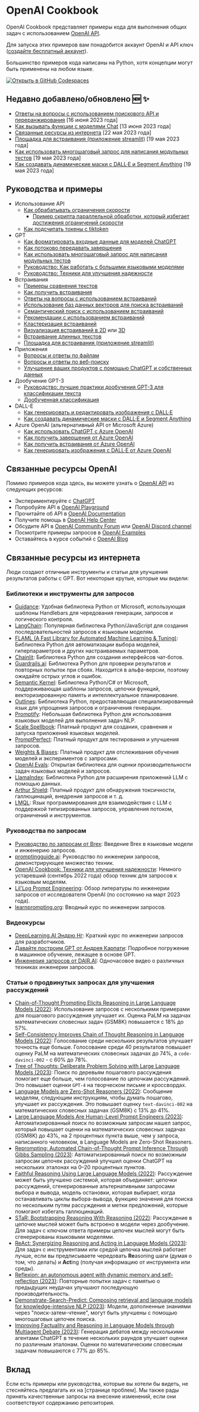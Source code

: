 # OpenAI Cookbook

OpenAI Cookbook представляет примеры кода для выполнения общих задач с использованием [OpenAI API].

Для запуска этих примеров вам понадобится аккаунт OpenAI и API ключ ([создайте бесплатный аккаунт][api signup]).

Большинство примеров кода написаны на Python, хотя концепции могут быть применены на любом языке.

[![Открыть в GitHub Codespaces](https://github.com/codespaces/badge.svg)](https://github.com/codespaces/new?hide_repo_select=true&ref=main&repo=468576060&machine=basicLinux32gb&location=EastUs)

## Недавно добавлено/обновлено 🆕 ✨

- [Ответы на вопросы с использованием поискового API и переранжирования](https://github.com/openai/openai-cookbook/blob/main/examples/Question_answering_using_a_search_API.ipynb) [16 июня 2023 года]
- [Как вызывать функции с моделями Chat](https://github.com/openai/openai-cookbook/blob/main/examples/How_to_call_functions_with_chat_models.ipynb) [13 июня 2023 года]
- [Связанные ресурсы из интернета](https://github.com/openai/openai-cookbook#related-resources-from-around-the-web) [22 мая 2023 года]
- [Площадка для встраивания (приложение streamlit)](apps/embeddings-playground/README.md) [19 мая 2023 года]
- [Как использовать многошаговый запрос для написания модульных тестов](examples/Unit_test_writing_using_a_multi-step_prompt.ipynb) [19 мая 2023 года]
- [Как создавать динамические маски с DALL·E и Segment Anything](examples/dalle/How_to_create_dynamic_masks_with_DALL-E_and_Segment_Anything.ipynb) [19 мая 2023 года]

## Руководства и примеры

- Использование API
  - [Как обрабатывать ограничения скорости](examples/How_to_handle_rate_limits.ipynb)
    - [Пример скрипта параллельной обработки, который избегает достижения ограничений скорости](examples/api_request_parallel_processor.py)
  - [Как подсчитать токены с tiktoken](examples/How_to_count_tokens_with_tiktoken.ipynb)
- GPT
  - [Как форматировать входные данные для моделей ChatGPT](examples/How_to_format_inputs_to_ChatGPT_models.ipynb)
  - [Как потоково передавать завершения](examples/How_to_stream_completions.ipynb)
  - [Как использовать многошаговый запрос для написания модульных тестов](examples/Unit_test_writing_using_a_multi-step_prompt.ipynb)
  - [Руководство: Как работать с большими языковыми моделями](how_to_work_with_large_language_models.md)
  - [Руководство: Техники для улучшения надежности](techniques_to_improve_reliability.md)
- Встраивания
  - [Примеры сравнения текстов](text_comparison_examples.md)
  - [Как получить встраивания](examples/Get_embeddings.ipynb)
  - [Ответы на вопросы с использованием встраиваний](examples/Question_answering_using_embeddings.ipynb)
  - [Использование баз данных векторов для поиска встраиваний](examples/vector_databases/Using_vector_databases_for_embeddings_search.ipynb)
  - [Семантический поиск с использованием встраиваний](examples/Semantic_text_search_using_embeddings.ipynb)
  - [Рекомендации с использованием встраиваний](examples/Recommendation_using_embeddings.ipynb)
  - [Кластеризация встраиваний](examples/Clustering.ipynb)
  - [Визуализация встраиваний в 2D](examples/Visualizing_embeddings_in_2D.ipynb) или [3D](examples/Visualizing_embeddings_in_3D.ipynb)
  - [Встраивание длинных текстов](examples/Embedding_long_inputs.ipynb)
  - [Площадка для встраивания (приложение streamlit)](apps/embeddings-playground/README.md)
- Приложения
  - [Вопросы и ответы по файлам](apps/file-q-and-a/)
  - [Вопросы и ответы по веб-поиску](apps/web-crawl-q-and-a)
  - [Улучшение ваших продуктов с помощью ChatGPT и собственных данных](apps/chatbot-kickstarter/powering_your_products_with_chatgpt_and_your_data.ipynb)
- Дообучение GPT-3
  - [Руководство: лучшие практики дообучения GPT-3 для классификации текста](https://docs.google.com/document/d/1rqj7dkuvl7Byd5KQPUJRxc19BJt8wo0yHNwK84KfU3Q/edit)
  - [Дообученная классификация](examples/Fine-tuned_classification.ipynb)
- DALL-E
  - [Как генерировать и редактировать изображения с DALL·E](examples/dalle/Image_generations_edits_and_variations_with_DALL-E.ipynb)
  - [Как создавать динамические маски с DALL·E и Segment Anything](examples/dalle/How_to_create_dynamic_masks_with_DALL-E_and_Segment_Anything.ipynb)
- Azure OpenAI (альтернативный API от Microsoft Azure)
  - [Как использовать ChatGPT с Azure OpenAI](examples/azure/chat.ipynb)
  - [Как получить завершения от Azure OpenAI](examples/azure/completions.ipynb)
  - [Как получить встраивания от Azure OpenAI](examples/azure/embeddings.ipynb)
  - [Как генерировать изображения с DALL·E от Azure OpenAI](examples/azure/DALL-E.ipynb)

## Связанные ресурсы OpenAI

Помимо примеров кода здесь, вы можете узнать о [OpenAI API] из следующих ресурсов:

- Экспериментируйте с [ChatGPT]
- Попробуйте API в [OpenAI Playground]
- Прочитайте об API в [OpenAI Documentation]
- Получите помощь в [OpenAI Help Center]
- Обсудите API в [OpenAI Community Forum] или [OpenAI Discord channel]
- Посмотрите примеры запросов в [OpenAI Examples]
- Оставайтесь в курсе событий с [OpenAI Blog]

## Связанные ресурсы из интернета

Люди создают отличные инструменты и статьи для улучшения результатов работы с GPT. Вот некоторые крутые, которые мы видели:

### Библиотеки и инструменты для запросов

- [Guidance](https://github.com/microsoft/guidance): Удобная библиотека Python от Microsoft, использующая шаблоны Handlebars для чередования генерации, запросов и логического контроля.
- [LangChain](https://github.com/hwchase17/langchain): Популярная библиотека Python/JavaScript для создания последовательностей запросов к языковым моделям.
- [FLAML (A Fast Library for Automated Machine Learning & Tuning)](https://microsoft.github.io/FLAML/docs/Getting-Started/): Библиотека Python для автоматизации выбора моделей, гиперпараметров и других настраиваемых параметров.
- [Chainlit](https://docs.chainlit.io/overview): Библиотека Python для создания интерфейсов чат-ботов.
- [Guardrails.ai](https://shreyar.github.io/guardrails/): Библиотека Python для проверки результатов и повторных попыток при сбоях. Находится в альфа-версии, поэтому ожидайте острых углов и ошибок.
- [Semantic Kernel](https://devblogs.microsoft.com/semantic-kernel/): Библиотека Python/C# от Microsoft, поддерживающая шаблоны запросов, цепочки функций, векторизированную память и интеллектуальное планирование.
- [Outlines](https://github.com/normal-computing/outlines): Библиотека Python, предоставляющая специализированный язык для упрощения запросов и ограничения генерации.
- [Promptify](https://github.com/promptslab/Promptify): Небольшая библиотека Python для использования языковых моделей для выполнения задач NLP.
- [Scale Spellbook](https://scale.com/spellbook): Платный продукт для создания, сравнения и запуска приложений языковых моделей.
- [PromptPerfect](https://promptperfect.jina.ai/prompts): Платный продукт для тестирования и улучшения запросов.
- [Weights & Biases](https://wandb.ai/site/solutions/llmops): Платный продукт для отслеживания обучения моделей и экспериментов с запросами.
- [OpenAI Evals](https://github.com/openai/evals): Открытая библиотека для оценки производительности задач языковых моделей и запросов.
- [LlamaIndex](https://github.com/jerryjliu/llama_index): Библиотека Python для расширения приложений LLM с помощью данных.
- [Arthur Shield](https://www.arthur.ai/get-started): Платный продукт для обнаружения токсичности, галлюцинаций, внедрения запросов и т. д.
- [LMQL](https://lmql.ai): Язык программирования для взаимодействия с LLM с поддержкой типизированных запросов, управления потоком, ограничений и инструментов.

### Руководства по запросам

- [Руководство по запросам от Brex](https://github.com/brexhq/prompt-engineering): Введение Brex в языковые модели и инженерию запросов.
- [promptingguide.ai](https://www.promptingguide.ai/): Руководство по инженерии запросов, демонстрирующее множество техник.
- [OpenAI Cookbook: Техники для улучшения надежности](https://github.com/openai/openai-cookbook/blob/main/techniques_to_improve_reliability.md): Немного устаревший (сентябрь 2022 года) обзор техник для запросов к языковым моделям.
- [Lil'Log Prompt Engineering](https://lilianweng.github.io/posts/2023-03-15-prompt-engineering/): Обзор литературы по инженерии запросов от исследователя OpenAI (по состоянию на март 2023 года).
- [learnprompting.org](https://learnprompting.org/): Вводный курс по инженерии запросов.

### Видеокурсы

- [DeepLearning.AI Эндрю Нг](https://www.deeplearning.ai/short-courses/chatgpt-prompt-engineering-for-developers/): Краткий курс по инженерии запросов для разработчиков.
- [Давайте построим GPT от Андрея Карпати](https://www.youtube.com/watch?v=kCc8FmEb1nY): Подробное погружение в машинное обучение, лежащее в основе GPT.
- [Инженерия запросов от DAIR.AI](https://www.youtube.com/watch?v=dOxUroR57xs): Одночасовое видео о различных техниках инженерии запросов.

### Статьи о продвинутых запросах для улучшения рассуждений

- [Chain-of-Thought Prompting Elicits Reasoning in Large Language Models (2022)](https://arxiv.org/abs/2201.11903): Использование запросов с несколькими примерами для пошагового рассуждения улучшает их. Оценка PaLM на задачах математических словесных задач (GSM8K) повышается с 18% до 57%.
- [Self-Consistency Improves Chain of Thought Reasoning in Language Models (2022)](https://arxiv.org/abs/2203.11171): Голосование среди нескольких результатов улучшает точность еще больше. Голосование среди 40 результатов повышает оценку PaLM на математических словесных задачах до 74%, а `code-davinci-002` - с 60% до 78%.
- [Tree of Thoughts: Deliberate Problem Solving with Large Language Models (2023)](https://arxiv.org/abs/2305.10601): Поиск по деревьям пошагового рассуждения помогает еще больше, чем голосование по цепочкам рассуждений. Это повышает оценки `GPT-4` на творческом письме и кроссвордах.
- [Language Models are Zero-Shot Reasoners (2022)](https://arxiv.org/abs/2205.11916): Сообщение моделям, следующим инструкциям, чтобы думать пошагово, улучшает их рассуждения. Это повышает оценку `text-davinci-002` на математических словесных задачах (GSM8K) с 13% до 41%.
- [Large Language Models Are Human-Level Prompt Engineers (2023)](https://arxiv.org/abs/2211.01910): Автоматизированный поиск по возможным запросам нашел запрос, который повышает оценки на математических словесных задачах (GSM8K) до 43%, на 2 процентных пункта выше, чем у запроса, написанного человеком, в Language Models are Zero-Shot Reasoners.
- [Reprompting: Automated Chain-of-Thought Prompt Inference Through Gibbs Sampling (2023)](https://arxiv.org/abs/2305.09993): Автоматизированный поиск по возможным запросам цепочек рассуждений улучшил оценки ChatGPT на нескольких эталонах на 0–20 процентных пунктов.
- [Faithful Reasoning Using Large Language Models (2022)](https://arxiv.org/abs/2208.14271): Рассуждение может быть улучшено системой, которая объединяет: цепочки рассуждений, сгенерированные альтернативными запросами выбора и вывода, модель остановки, которая выбирает, когда останавливать циклы выбора-вывода, функцию значения для поиска по нескольким путям рассуждения и метки предложений, которые помогают избегать галлюцинаций.
- [STaR: Bootstrapping Reasoning With Reasoning (2022)](https://arxiv.org/abs/2203.14465): Рассуждение в цепочке мыслей может быть встроено в модели через дообучение. Для задач с ключом ответа примеры цепочек мыслей могут быть сгенерированы языковыми моделями.
- [ReAct: Synergizing Reasoning and Acting in Language Models (2023)](https://arxiv.org/abs/2210.03629): Для задач с инструментами или средой цепочка мыслей работает лучше, если вы предписываете чередовать **Re**asoning шаги (думая о том, что делать) и **Act**ing (получая информацию от инструмента или среды).
- [Reflexion: an autonomous agent with dynamic memory and self-reflection (2023)](https://arxiv.org/abs/2303.11366): Повторные попытки задач с памятью о предыдущих неудачах улучшают последующую производительность.
- [Demonstrate-Search-Predict: Composing retrieval and language models for knowledge-intensive NLP (2023)](https://arxiv.org/abs/2212.14024): Модели, дополненные знаниями через "поиск-затем-чтение", могут быть улучшены с помощью многошаговых цепочек поиска.
- [Improving Factuality and Reasoning in Language Models through Multiagent Debate (2023)](https://arxiv.org/abs/2305.14325): Генерация дебатов между несколькими агентами ChatGPT в течение нескольких раундов улучшает оценки по различным эталонам. Оценки по математическим словесным задачам повышаются с 77% до 85%.

## Вклад

Если есть примеры или руководства, которые вы хотели бы видеть, не стесняйтесь предлагать их на [странице проблем]. Мы также рады принять качественные запросы на внесение изменений, если они соответствуют содержанию репозитория.

[chatgpt]: https://chat.openai.com/
[openai api]: https://openai.com/api/
[api signup]: https://beta.openai.com/signup
[openai playground]: https://beta.openai.com/playground
[openai documentation]: https://beta.openai.com/docs/introduction
[openai community forum]: https://community.openai.com/top?period=monthly
[openai discord channel]: https://discord.com/invite/openai
[openai help center]: https://help.openai.com/en/
[openai examples]: https://beta.openai.com/examples
[openai blog]: https://openai.com/blog/
[issues page]: https://github.com/openai/openai-cookbook/issues

